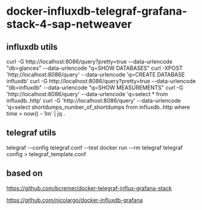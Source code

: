 # docker-influxdb-telegraf-grafana-stack-4-sap-netweaver

## influxdb utils

curl -G http://localhost:8086/query?pretty=true --data-urlencode "db=glances" --data-urlencode "q=SHOW DATABASES"
curl -XPOST 'http://localhost:8086/query' --data-urlencode 'q=CREATE DATABASE influxdb'
curl -G http://localhost:8086/query?pretty=true --data-urlencode "db=influxdb" --data-urlencode "q=SHOW MEASUREMENTS"
curl -G 'http://localhost:8086/query' --data-urlencode 'q=select * from influxdb..http'
curl -G 'http://localhost:8086/query' --data-urlencode 'q=select shortdumps_number_of_shortdumps from influxdb..http where time > now() - 1m' | jq .

## telegraf utils

telegraf --config telegraf.conf --test
docker run --rm telegraf telegraf config > telegraf_template.conf

## based on 
https://github.com/bcremer/docker-telegraf-influx-grafana-stack

https://github.com/nicolargo/docker-influxdb-grafana
